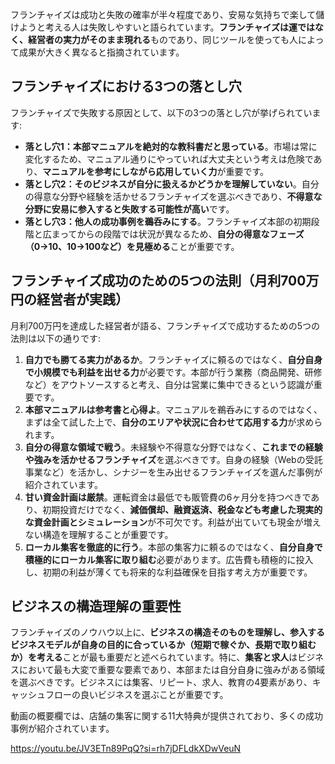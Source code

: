 フランチャイズは成功と失敗の確率が半々程度であり、安易な気持ちで楽して儲けようと考える人は失敗しやすいと語られています。**フランチャイズは運ではなく、経営者の実力がそのまま現れる**ものであり、同じツールを使っても人によって成果が大きく異なると指摘されています。

## フランチャイズにおける3つの落とし穴

フランチャイズで失敗する原因として、以下の3つの落とし穴が挙げられています:

- **落とし穴1：本部マニュアルを絶対的な教科書だと思っている**。市場は常に変化するため、マニュアル通りにやっていれば大丈夫という考えは危険であり、**マニュアルを参考にしながら応用していく力**が重要です。
- **落とし穴2：そのビジネスが自分に扱えるかどうかを理解していない**。自分の得意な分野や経験を活かせるフランチャイズを選ぶべきであり、**不得意な分野に安易に参入すると失敗する可能性が高い**です。
- **落とし穴3：他人の成功事例を鵜呑みにする**。フランチャイズ本部の初期段階と広まってからの段階では状況が異なるため、**自分の得意なフェーズ（0→10、10→100など）を見極める**ことが重要です。

## フランチャイズ成功のための5つの法則（月利700万円の経営者が実践）

月利700万円を達成した経営者が語る、フランチャイズで成功するための5つの法則は以下の通りです:

1. **自力でも勝てる実力があるか**。フランチャイズに頼るのではなく、**自分自身で小規模でも利益を出せる力**が必要です。本部が行う業務（商品開発、研修など）をアウトソースすると考え、自分は営業に集中できるという認識が重要です。
2. **本部マニュアルは参考書と心得よ**。マニュアルを鵜呑みにするのではなく、まずは全て試した上で、**自分のエリアや状況に合わせて応用する力**が求められます。
3. **自分の得意な領域で戦う**。未経験や不得意な分野ではなく、**これまでの経験や強みを活かせるフランチャイズ**を選ぶべきです。自身の経験（Webの受託事業など）を活かし、シナジーを生み出せるフランチャイズを選んだ事例が紹介されています。
4. **甘い資金計画は厳禁**。運転資金は最低でも販管費の6ヶ月分を持つべきであり、初期投資だけでなく、**減価償却、融資返済、税金なども考慮した現実的な資金計画とシミュレーション**が不可欠です。利益が出ていても現金が増えない構造を理解することが重要です。
5. **ローカル集客を徹底的に行う**。本部の集客力に頼るのではなく、**自分自身で積極的にローカル集客に取り組む**必要があります。広告費も積極的に投入し、初期の利益が薄くても将来的な利益確保を目指す考え方が重要です。

## ビジネスの構造理解の重要性

フランチャイズのノウハウ以上に、**ビジネスの構造そのものを理解し、参入するビジネスモデルが自身の目的に合っているか（短期で稼ぐか、長期で取り組むか）を考える**ことが最も重要だと述べられています。特に、**集客と求人**はビジネスにおいて最も大変で重要な要素であり、本部または自分自身に強みがある領域を選ぶべきです。ビジネスには集客、リピート、求人、教育の4要素があり、キャッシュフローの良いビジネスを選ぶことが重要です。

動画の概要欄では、店舗の集客に関する11大特典が提供されており、多くの成功事例が紹介されています。

https://youtu.be/JV3ETn89PqQ?si=rh7jDFLdkXDwVeuN